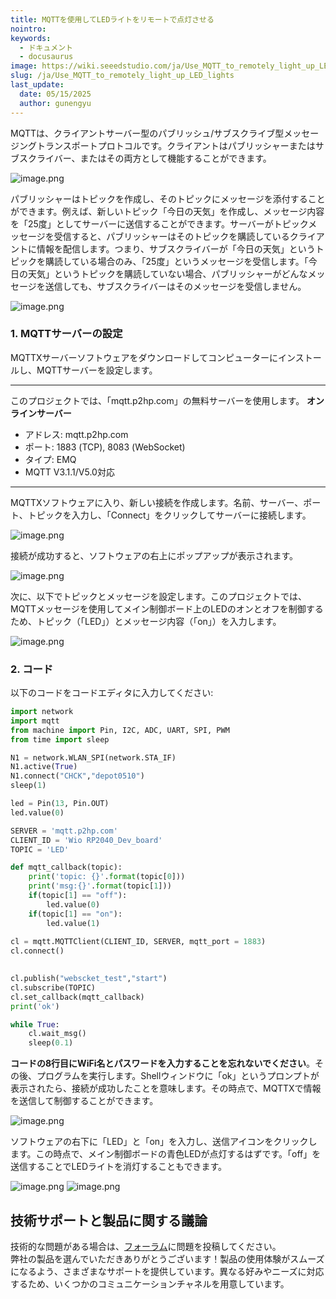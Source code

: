```yaml
---
title: MQTTを使用してLEDライトをリモートで点灯させる
nointro:
keywords:
  - ドキュメント
  - docusaurus
image: https://wiki.seeedstudio.com/ja/Use_MQTT_to_remotely_light_up_LED_lights/
slug: /ja/Use_MQTT_to_remotely_light_up_LED_lights
last_update:
  date: 05/15/2025
  author: gunengyu
---
```



MQTTは、クライアントサーバー型のパブリッシュ/サブスクライブ型メッセージングトランスポートプロトコルです。クライアントはパブリッシャーまたはサブスクライバー、またはその両方として機能することができます。

![image.png](https://files.seeedstudio.com/wiki/Wio_RP2040_mini_Dev_Board-Onboard_Wifi/demo_10.png)

パブリッシャーはトピックを作成し、そのトピックにメッセージを添付することができます。例えば、新しいトピック「今日の天気」を作成し、メッセージ内容を「25度」としてサーバーに送信することができます。サーバーがトピックメッセージを受信すると、パブリッシャーはそのトピックを購読しているクライアントに情報を配信します。つまり、サブスクライバーが「今日の天気」というトピックを購読している場合のみ、「25度」というメッセージを受信します。「今日の天気」というトピックを購読していない場合、パブリッシャーがどんなメッセージを送信しても、サブスクライバーはそのメッセージを受信しません。

![image.png](https://files.seeedstudio.com/wiki/Wio_RP2040_mini_Dev_Board-Onboard_Wifi/demo_11.png)

### 1. MQTTサーバーの設定
MQTTXサーバーソフトウェアをダウンロードしてコンピューターにインストールし、MQTTサーバーを設定します。

---

このプロジェクトでは、「mqtt.p2hp.com」の無料サーバーを使用します。
**オンラインサーバー**

- アドレス: mqtt.p2hp.com
- ポート: 1883 (TCP), 8083 (WebSocket)
- タイプ: EMQ
- MQTT V3.1.1/V5.0対応

---

MQTTXソフトウェアに入り、新しい接続を作成します。名前、サーバー、ポート、トピックを入力し、「Connect」をクリックしてサーバーに接続します。

![image.png](https://files.seeedstudio.com/wiki/Wio_RP2040_mini_Dev_Board-Onboard_Wifi/demo_12.png)

接続が成功すると、ソフトウェアの右上にポップアップが表示されます。

![image.png](https://files.seeedstudio.com/wiki/Wio_RP2040_mini_Dev_Board-Onboard_Wifi/demo_13.png)

次に、以下でトピックとメッセージを設定します。このプロジェクトでは、MQTTメッセージを使用してメイン制御ボード上のLEDのオンとオフを制御するため、トピック（「LED」）とメッセージ内容（「on」）を入力します。

![image.png](https://files.seeedstudio.com/wiki/Wio_RP2040_mini_Dev_Board-Onboard_Wifi/demo_14.png)

### 2. コード
以下のコードをコードエディタに入力してください:
```python
import network
import mqtt
from machine import Pin, I2C, ADC, UART, SPI, PWM
from time import sleep

N1 = network.WLAN_SPI(network.STA_IF)
N1.active(True)
N1.connect("CHCK","depot0510")
sleep(1)

led = Pin(13, Pin.OUT)
led.value(0)

SERVER = 'mqtt.p2hp.com'
CLIENT_ID = 'Wio RP2040_Dev_board'
TOPIC = 'LED'

def mqtt_callback(topic):
    print('topic: {}'.format(topic[0]))
    print('msg:{}'.format(topic[1]))
    if(topic[1] == "off"):
        led.value(0)
    if(topic[1] == "on"):
        led.value(1)
    
cl = mqtt.MQTTClient(CLIENT_ID, SERVER, mqtt_port = 1883)
cl.connect()

    
cl.publish("webscket_test","start")
cl.subscribe(TOPIC)
cl.set_callback(mqtt_callback)
print('ok')

while True:
    cl.wait_msg()
    sleep(0.1)
```

**コードの8行目にWiFi名とパスワードを入力することを忘れないでください**。その後、プログラムを実行します。Shellウィンドウに「ok」というプロンプトが表示されたら、接続が成功したことを意味します。その時点で、MQTTXで情報を送信して制御することができます。

![image.png](https://files.seeedstudio.com/wiki/Wio_RP2040_mini_Dev_Board-Onboard_Wifi/demo_15.png)

ソフトウェアの右下に「LED」と「on」を入力し、送信アイコンをクリックします。この時点で、メイン制御ボードの青色LEDが点灯するはずです。「off」を送信することでLEDライトを消灯することもできます。

![image.png](https://files.seeedstudio.com/wiki/Wio_RP2040_mini_Dev_Board-Onboard_Wifi/demo_16.png)
![image.png](https://files.seeedstudio.com/wiki/Wio_RP2040_mini_Dev_Board-Onboard_Wifi/demo_17.png)

## 技術サポートと製品に関する議論
技術的な問題がある場合は、[フォーラム](http://forum.seeedstudio.com/)に問題を投稿してください。  
弊社の製品を選んでいただきありがとうございます！製品の使用体験がスムーズになるよう、さまざまなサポートを提供しています。異なる好みやニーズに対応するため、いくつかのコミュニケーションチャネルを用意しています。

<div class="button_tech_support_container">
<a href="https://forum.seeedstudio.com/" class="button_forum"></a> 
<a href="https://www.seeedstudio.com/contacts" class="button_email"></a>
</div>

<div class="button_tech_support_container">
<a href="https://discord.gg/eWkprNDMU7" class="button_discord"></a> 
<a href="https://github.com/Seeed-Studio/wiki-documents/discussions/69" class="button_discussion"></a>
</div>
